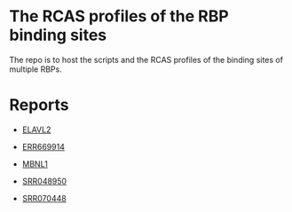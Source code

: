 # The RCAS profiles of the RBP binding sites

The repo is to host the scripts and the RCAS profiles of
the binding sites of multiple RBPs.

# Reports

- [ELAVL2](https://bimsbstatic.mdc-berlin.de/akalin/RCAS/ELAVL2.clusters.bed.RCAS.report.html)

- [ERR669914](https://bimsbstatic.mdc-berlin.de/akalin/RCAS/ERR669914.clusters.bed.RCAS.report.html)

- [MBNL1](https://bimsbstatic.mdc-berlin.de/akalin/RCAS/MBNL1.clusters.bed.RCAS.report.html)

- [SRR048950](https://bimsbstatic.mdc-berlin.de/akalin/RCAS/SRR048950.clusters.bed.RCAS.report.html)

- [SRR070448](https://bimsbstatic.mdc-berlin.de/akalin/RCAS/SRR070448.clusters.bed.RCAS.report.html)
